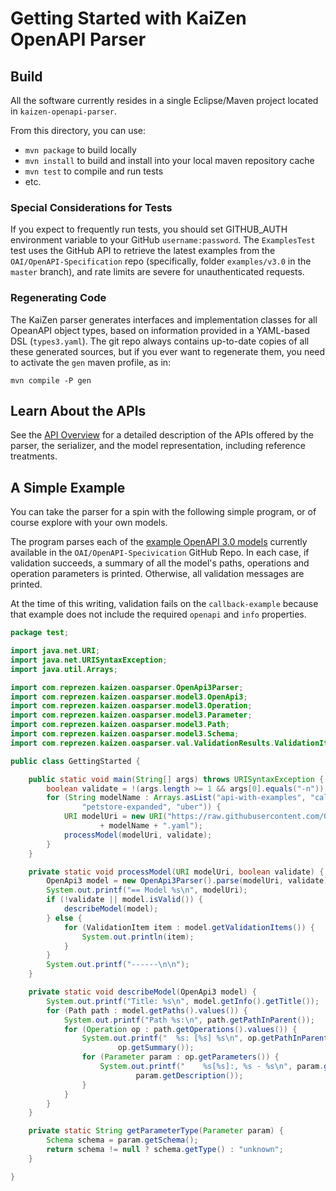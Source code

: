 # Getting Started with KaiZen OpenAPI Parser

## Build

All the software currently resides in a single Eclipse/Maven project
located in `kaizen-openapi-parser`.

From this directory, you can use:
* `mvn package` to build locally
* `mvn install` to build and install into your local maven repository
  cache
* `mvn test` to compile and run tests
* etc.

### Special Considerations for Tests

If you expect to frequently run tests, you should set GITHUB_AUTH
environment variable to your GitHub `username:password`. The
`ExamplesTest` test uses the GitHub API to retrieve the latest
examples from the `OAI/OpenAPI-Specification` repo (specifically,
folder `examples/v3.0` in the `master` branch), and rate limits are
severe for unauthenticated requests.

### Regenerating Code

The KaiZen parser generates interfaces and implementation classes for
all OpeanAPI object types, based on information provided in a
YAML-based DSL (`types3.yaml`). The git repo always contains
up-to-date copies of all these generated sources, but if you ever want
to regenerate them, you need to activate the `gen` maven profile, as
in:

```
mvn compile -P gen
```

## Learn About the APIs

See the [API Overview](API-Overview.md) for a detailed description of
the APIs offered by the parser, the serializer, and the model
representation, including reference treatments.

## A Simple Example

You can take the parser for a spin with the following simple program,
or of course explore with your own models.

The program parses each of the
[example OpenAPI 3.0 models](https://github.com/OAI/OpenAPI-Specification/tree/dm/implementation/examples/v3.0)
currently available in the `OAI/OpenAPI-Specivication` GitHub Repo. In
each case, if validation succeeds, a summary of all the model's paths,
operations and operation parameters is printed. Otherwise, all
validation messages are printed.

At the time of this writing, validation fails on the
`callback-example` because that example does not include the required
`openapi` and `info` properties.

```java
package test;

import java.net.URI;
import java.net.URISyntaxException;
import java.util.Arrays;

import com.reprezen.kaizen.oasparser.OpenApi3Parser;
import com.reprezen.kaizen.oasparser.model3.OpenApi3;
import com.reprezen.kaizen.oasparser.model3.Operation;
import com.reprezen.kaizen.oasparser.model3.Parameter;
import com.reprezen.kaizen.oasparser.model3.Path;
import com.reprezen.kaizen.oasparser.model3.Schema;
import com.reprezen.kaizen.oasparser.val.ValidationResults.ValidationItem;

public class GettingStarted {

	public static void main(String[] args) throws URISyntaxException {
		boolean validate = !(args.length >= 1 && args[0].equals("-n"));
		for (String modelName : Arrays.asList("api-with-examples", "callback-example", "link-example", "petstore",
				"petstore-expanded", "uber")) {
			URI modelUri = new URI("https://raw.githubusercontent.com/OAI/OpenAPI-Specification/master/examples/v3.0/"
					+ modelName + ".yaml");
			processModel(modelUri, validate);
		}
	}

	private static void processModel(URI modelUri, boolean validate) {
		OpenApi3 model = new OpenApi3Parser().parse(modelUri, validate);
		System.out.printf("== Model %s\n", modelUri);
		if (!validate || model.isValid()) {
			describeModel(model);
		} else {
			for (ValidationItem item : model.getValidationItems()) {
				System.out.println(item);
			}
		}
		System.out.printf("------\n\n");
	}

	private static void describeModel(OpenApi3 model) {
		System.out.printf("Title: %s\n", model.getInfo().getTitle());
		for (Path path : model.getPaths().values()) {
			System.out.printf("Path %s:\n", path.getPathInParent());
			for (Operation op : path.getOperations().values()) {
				System.out.printf("  %s: [%s] %s\n", op.getPathInParent().toUpperCase(), op.getOperationId(),
						op.getSummary());
				for (Parameter param : op.getParameters()) {
					System.out.printf("    %s[%s]:, %s - %s\n", param.getName(), param.getIn(), getParameterType(param),
							param.getDescription());
				}
			}
		}
	}

	private static String getParameterType(Parameter param) {
		Schema schema = param.getSchema();
		return schema != null ? schema.getType() : "unknown";
	}

}
```
